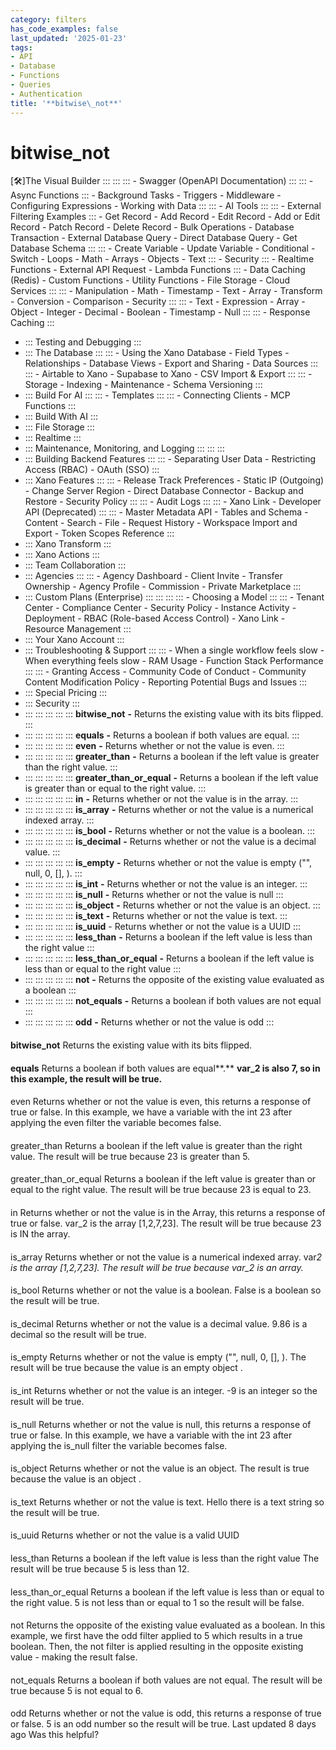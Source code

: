 ```yaml
---
category: filters
has_code_examples: false
last_updated: '2025-01-23'
tags:
- API
- Database
- Functions
- Queries
- Authentication
title: '**bitwise\_not**'
---
```


# **bitwise\_not**

[🛠️]The Visual Builder
    :::
        ::: 
            ::: 
            -   Swagger (OpenAPI Documentation)
            :::
            ::: 
            -   Async Functions
            :::
        -   Background Tasks
        -   Triggers
        -   Middleware
        -   Configuring Expressions
        -   Working with Data
        :::
        ::: 
        -   AI Tools
            ::: 
                ::: 
                -   External Filtering Examples
                :::
            -   Get Record
            -   Add Record
            -   Edit Record
            -   Add or Edit Record
            -   Patch Record
            -   Delete Record
            -   Bulk Operations
            -   Database Transaction
            -   External Database Query
            -   Direct Database Query
            -   Get Database Schema
            :::
            ::: 
            -   Create Variable
            -   Update Variable
            -   Conditional
            -   Switch
            -   Loops
            -   Math
            -   Arrays
            -   Objects
            -   Text
            :::
        -   Security
            ::: 
            -   Realtime Functions
            -   External API Request
            -   Lambda Functions
            :::
        -   Data Caching (Redis)
        -   Custom Functions
        -   Utility Functions
        -   File Storage
        -   Cloud Services
        :::
        ::: 
        -   Manipulation
        -   Math
        -   Timestamp
        -   Text
        -   Array
        -   Transform
        -   Conversion
        -   Comparison
        -   Security
        :::
        ::: 
        -   Text
        -   Expression
        -   Array
        -   Object
        -   Integer
        -   Decimal
        -   Boolean
        -   Timestamp
        -   Null
        :::
        ::: 
        -   Response Caching
        :::
-   ::: 
    Testing and Debugging
    :::
-   ::: 
    The Database
    :::
        ::: 
        -   Using the Xano Database
        -   Field Types
        -   Relationships
        -   Database Views
        -   Export and Sharing
        -   Data Sources
        :::
        ::: 
        -   Airtable to Xano
        -   Supabase to Xano
        -   CSV Import & Export
        :::
        ::: 
        -   Storage
        -   Indexing
        -   Maintenance
        -   Schema Versioning
        :::
-   ::: 
    Build For AI
    :::
        ::: 
        -   Templates
        :::
        ::: 
        -   Connecting Clients
        -   MCP Functions
        :::
-   ::: 
    Build With AI
    :::
-   ::: 
    File Storage
    :::
-   ::: 
    Realtime
    :::
-   ::: 
    Maintenance, Monitoring, and Logging
    :::
        ::: 
        :::
-   ::: 
    Building Backend Features
    :::
        ::: 
        -   Separating User Data
        -   Restricting Access (RBAC)
        -   OAuth (SSO)
        :::
-   ::: 
    Xano Features
    :::
        ::: 
        -   Release Track Preferences
        -   Static IP (Outgoing)
        -   Change Server Region
        -   Direct Database Connector
        -   Backup and Restore
        -   Security Policy
        :::
        ::: 
        -   Audit Logs
        :::
        ::: 
        -   Xano Link
        -   Developer API (Deprecated)
        :::
        ::: 
        -   Master Metadata API
        -   Tables and Schema
        -   Content
        -   Search
        -   File
        -   Request History
        -   Workspace Import and Export
        -   Token Scopes Reference
        :::
-   ::: 
    Xano Transform
    :::
-   ::: 
    Xano Actions
    :::
-   ::: 
    Team Collaboration
    :::
-   ::: 
    Agencies
    :::
        ::: 
        -   Agency Dashboard
        -   Client Invite
        -   Transfer Ownership
        -   Agency Profile
        -   Commission
        -   Private Marketplace
        :::
-   ::: 
    Custom Plans (Enterprise)
    :::
        ::: 
            ::: 
                ::: 
                -   Choosing a Model
                :::
            :::
        -   Tenant Center
        -   Compliance Center
        -   Security Policy
        -   Instance Activity
        -   Deployment
        -   RBAC (Role-based Access Control)
        -   Xano Link
        -   Resource Management
        :::
-   ::: 
    Your Xano Account
    :::
-   ::: 
    Troubleshooting & Support
    :::
        ::: 
        -   When a single workflow feels slow
        -   When everything feels slow
        -   RAM Usage
        -   Function Stack Performance
        :::
        ::: 
        -   Granting Access
        -   Community Code of Conduct
        -   Community Content Modification Policy
        -   Reporting Potential Bugs and Issues
        :::
-   ::: 
    Special Pricing
    :::
-   ::: 
    Security
    :::
-   ::: 
    ::: 
    :::
    :::
    ::: 
    **bitwise\_not** **-** Returns the existing value with its bits flipped.
    :::
-   ::: 
    ::: 
    :::
    :::
    ::: 
    **equals** **-** Returns a boolean if both values are equal.
    :::
-   ::: 
    ::: 
    :::
    :::
    ::: 
    **even** **-** Returns whether or not the value is even.
    :::
-   ::: 
    ::: 
    :::
    :::
    ::: 
    **greater\_than** **-** Returns a boolean if the left value is greater than the right value.
    :::
-   ::: 
    ::: 
    :::
    :::
    ::: 
    **greater\_than\_or\_equal** **-** Returns a boolean if the left value is greater than or equal to the right value.
    :::
-   ::: 
    ::: 
    :::
    :::
    ::: 
    **in** **-** Returns whether or not the value is in the array.
    :::
-   ::: 
    ::: 
    :::
    :::
    ::: 
    **is\_array** **-** Returns whether or not the value is a numerical indexed array.
    :::
-   ::: 
    ::: 
    :::
    :::
    ::: 
    **is\_bool** **-** Returns whether or not the value is a boolean.
    :::
-   ::: 
    ::: 
    :::
    :::
    ::: 
    **is\_decimal** **-** Returns whether or not the value is a decimal value.
    :::
-   ::: 
    ::: 
    :::
    :::
    ::: 
    **is\_empty** **-** Returns whether or not the value is empty (\"\", null, 0, \[\], ).
    :::
-   ::: 
    ::: 
    :::
    :::
    ::: 
    **is\_int** **-** Returns whether or not the value is an integer.
    :::
-   ::: 
    ::: 
    :::
    :::
    ::: 
    **is\_null** **-** Returns whether or not the value is null
    :::
-   ::: 
    ::: 
    :::
    :::
    ::: 
    **is\_object** **-** Returns whether or not the value is an object.
    :::
-   ::: 
    ::: 
    :::
    :::
    ::: 
    **is\_text** **-** Returns whether or not the value is text.
    :::
-   ::: 
    ::: 
    :::
    :::
    ::: 
    **is\_uuid** - Returns whether or not the value is a UUID
    :::
-   ::: 
    ::: 
    :::
    :::
    ::: 
    **less\_than** **-** Returns a boolean if the left value is less than the right value
    :::
-   ::: 
    ::: 
    :::
    :::
    ::: 
    **less\_than\_or\_equal** **-** Returns a boolean if the left value is less than or equal to the right value
    :::
-   ::: 
    ::: 
    :::
    :::
    ::: 
    **not** **-** Returns the opposite of the existing value evaluated as a boolean
    :::
-   ::: 
    ::: 
    :::
    :::
    ::: 
    **not\_equals** **-** Returns a boolean if both values are not equal
    :::
-   ::: 
    ::: 
    :::
    :::
    ::: 
    **odd** **-** Returns whether or not the value is odd
    :::
####  
**bitwise\_not**
Returns the existing value with its bits flipped.
####  
**equals**
Returns a boolean if both values are equal**.**
**var\_2 is also 7, so in this example, the result will be true.**
####  
even
Returns whether or not the value is even, this returns a response of true or false.
In this example, we have a variable with the int 23 after applying the even filter the variable becomes false.
####  
greater\_than
Returns a boolean if the left value is greater than the right value.
The result will be true because 23 is greater than 5.
####  
greater\_than\_or\_equal
Returns a boolean if the left value is greater than or equal to the right value.
The result will be true because 23 is equal to 23.
####  
in
Returns whether or not the value is in the Array, this returns a response of true or false.
var\_2 is the array \[1,2,7,23\]. The result will be true because 23 is IN the array.
####  
is\_array
Returns whether or not the value is a numerical indexed array.
var*2 is the array \[1,2,7,23\]. The result will be true because var\_2 is an array.*
####  
is\_bool
Returns whether or not the value is a boolean.
False is a boolean so the result will be true.
####  
is\_decimal
Returns whether or not the value is a decimal value.
9.86 is a decimal so the result will be true.
####  
is\_empty
Returns whether or not the value is empty (\"\", null, 0, \[\], ).
The result will be true because the value is an empty object .
####  
is\_int
Returns whether or not the value is an integer.
-9 is an integer so the result will be true.
####  
is\_null
Returns whether or not the value is null, this returns a response of true or false.
In this example, we have a variable with the int 23 after applying the is\_null filter the variable becomes false.
####  
is\_object
Returns whether or not the value is an object.
The result is true because the value is an object .
####  
is\_text
Returns whether or not the value is text.
Hello there is a text string so the result will be true.
####  
is\_uuid
Returns whether or not the value is a valid UUID
####  
less\_than
Returns a boolean if the left value is less than the right value
The result will be true because 5 is less than 12.
####  
less\_than\_or\_equal
Returns a boolean if the left value is less than or equal to the right value.
5 is not less than or equal to 1 so the result will be false.
####  
not
Returns the opposite of the existing value evaluated as a boolean.
In this example, we first have the odd filter applied to 5 which results in a true boolean. Then, the not filter is applied resulting in the opposite existing value - making the result false.
####  
not\_equals
Returns a boolean if both values are not equal.
The result will be true because 5 is not equal to 6.
####  
odd
Returns whether or not the value is odd, this returns a response of true or false.
5 is an odd number so the result will be true.
Last updated 8 days ago
Was this helpful?